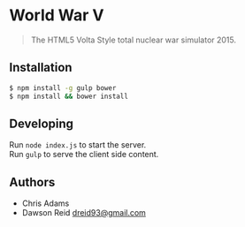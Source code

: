 # World War V

> The HTML5 Volta Style total nuclear war simulator 2015.

## Installation

```bash
$ npm install -g gulp bower
$ npm install && bower install
```

## Developing

Run `node index.js` to start the server.  
Run `gulp` to serve the client side content.

## Authors

- Chris Adams
- Dawson Reid <dreid93@gmail.com>
